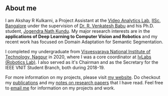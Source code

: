 ## About me
I am Akshay R Kulkarni, a Project Assistant at the [Video Analytics Lab](https://val.cds.iisc.ac.in/), [IISc, Bangalore](https://iisc.ac.in/) under the supervision of [Dr. R. Venkatesh Babu](http://cds.iisc.ac.in/faculty/venky/) and his Ph.D. student, [Jogendra Nath Kundu](https://sites.google.com/view/jogendra/). My major research interests are in the **applications of Deep Learning to Computer Vision and Robotics** and my recent work has focused on Domain Adaptation for Semantic Segmentation.

I completed my undergraduate from [Visvesvaraya National Institute of Technology, Nagpur](http://vnit.ac.in/) in 2020, where I was a core coordinator at [IvLabs (Robotics Lab)](http://www.ivlabs.in/). I also served as it's Chairman and as the Secretary for the IEEE VNIT Student Branch, both during 2018-19.

For more information on my projects, please visit [my website](https://akshayk07.weebly.com/). Do checkout my [publications](https://scholar.google.co.in/citations?user=VGztDcYAAAAJ&hl=en) and my [notes on research papers](https://akshayk07.weebly.com/notes.html) that I have read. Feel free to [email me](mailto:akshaykulkarni@students.vnit.ac.in) for information on my projects and work.
